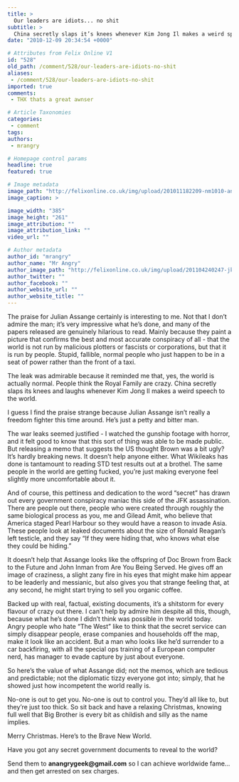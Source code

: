 ```yaml
---
title: >
  Our leaders are idiots... no shit
subtitle: >
  China secretly slaps it’s knees whenever Kim Jong Il makes a weird speech
date: "2010-12-09 20:34:54 +0000"

# Attributes from Felix Online V1
id: "528"
old_path: /comment/528/our-leaders-are-idiots-no-shit
aliases:
 - /comment/528/our-leaders-are-idiots-no-shit
imported: true
comments:
 - THX thats a great awnser

# Article Taxonomies
categories:
 - comment
tags:
authors:
 - mrangry

# Homepage control params
headline: true
featured: true

# Image metadata
image_path: "http://felixonline.co.uk/img/upload/201011182209-nm1010-angrygee.jpg"
image_caption: >

image_width: "385"
image_height: "261"
image_attribution: ""
image_attribution_link: ""
video_url: ""

# Author metadata
author_id: "mrangry"
author_name: "Mr Angry"
author_image_path: "http://felixonline.co.uk/img/upload/201104240247-jk708-angry-geek.jpg"
author_twitter: ""
author_facebook: ""
author_website_url: ""
author_website_title: ""
---
```


The praise for Julian Assange certainly is interesting to me. Not that I don’t admire the man; it’s very impressive what he’s done, and many of the papers released are genuinely hilarious to read. Mainly because they paint a picture that confirms the best and most accurate conspiracy of all - that the world is not run by malicious plotters or fascists or corporations, but that it is run by people. Stupid, fallible, normal people who just happen to be in a seat of power rather than the front of a taxi.

The leak was admirable because it reminded me that, yes, the world is actually normal. People think the Royal Family are crazy. China secretly slaps its knees and laughs whenever Kim Jong Il makes a weird speech to the world.

I guess I find the praise strange because Julian Assange isn’t really a freedom fighter this time around. He’s just a petty and bitter man.

The war leaks seemed justified - I watched the gunship footage with horror, and it felt good to know that this sort of thing was able to be made public. But releasing a memo that suggests the US thought Brown was a bit ugly? It’s hardly breaking news. It doesn’t help anyone either. What Wikileaks has done is tantamount to reading STD test results out at a brothel. The same people in the world are getting fucked, you’re just making everyone feel slightly more uncomfortable about it.

And of course, this pettiness and dedication to the word “secret” has drawn out every government conspiracy maniac this side of the JFK assassination. There are people out there, people who were created through roughly the same biological process as you, me and Gilead Amit, who believe that America staged Pearl Harbour so they would have a reason to invade Asia. These people look at leaked documents about the size of Ronald Reagan’s left testicle, and they say “If they were hiding that, who knows what else they could be hiding.”

It doesn’t help that Assange looks like the offspring of Doc Brown from Back to the Future and John Inman from Are You Being Served. He gives off an image of craziness, a slight zany fire in his eyes that might make him appear to be leaderly and messianic, but also gives you that strange feeling that, at any second, he might start trying to sell you organic coffee.

Backed up with real, factual, existing documents, it’s a shitstorm for every flavour of crazy out there. I can’t help by admire him despite all this, though, because what he’s done I didn’t think was possible in the world today. Angry people who hate “The West” like to think that the secret service can simply disappear people, erase companies and households off the map, make it look like an accident. But a man who looks like he’d surrender to a car backfiring, with all the special ops training of a European computer nerd, has manager to evade capture by just about everyone.

So here’s the value of what Assange did; not the memos, which are tedious and predictable; not the diplomatic tizzy everyone got into; simply, that he showed just how incompetent the world really is.

No-one is out to get you. No-one is out to control you. They’d all like to, but they’re just too thick. So sit back and have a relaxing Christmas, knowing full well that Big Brother is every bit as childish and silly as the name implies.

Merry Christmas. Here’s to the Brave New World.

Have you got any secret government documents to reveal to the world?

Send them to __anangrygeek@gmail.com__ so I can achieve worldwide fame... and then get arrested on sex charges.
